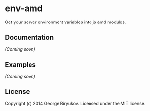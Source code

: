 # env-amd

Get your server environment variables into js amd modules.

## Documentation
_(Coming soon)_

## Examples
_(Coming soon)_

## License
 
Copyright (c) 2014 George Biryukov. Licensed under the MIT license.
